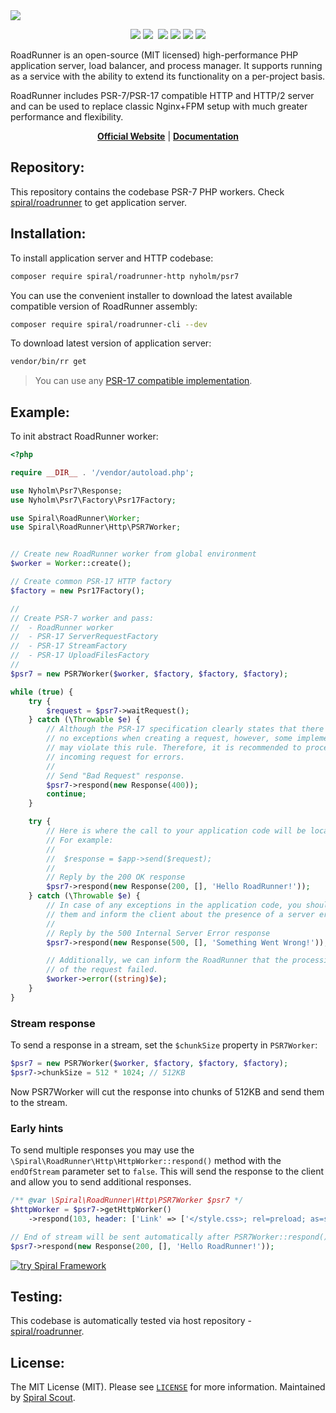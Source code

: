 <a href="https://roadrunner.dev" target="_blank">
  <picture>
    <source media="(prefers-color-scheme: dark)" srcset="https://github.com/roadrunner-server/.github/assets/8040338/e6bde856-4ec6-4a52-bd5b-bfe78736c1ff">
    <img align="center" src="https://github.com/roadrunner-server/.github/assets/8040338/040fb694-1dd3-4865-9d29-8e0748c2c8b8">
  </picture>
</a>
<p align="center">
 <a href="https://packagist.org/packages/spiral/roadrunner"><img src="https://poser.pugx.org/spiral/roadrunner/version"></a>
	<a href="https://pkg.go.dev/github.com/spiral/roadrunner?tab=doc"><img src="https://godoc.org/github.com/spiral/roadrunner?status.svg"></a>
	<a href="https://github.com/spiral/roadrunner/actions"><img src="https://github.com/spiral/roadrunner/workflows/CI/badge.svg" alt=""></a>
	<a href="https://goreportcard.com/report/github.com/spiral/roadrunner"><img src="https://goreportcard.com/badge/github.com/spiral/roadrunner"></a>
	<a href="https://scrutinizer-ci.com/g/spiral/roadrunner/?branch=master"><img src="https://scrutinizer-ci.com/g/spiral/roadrunner/badges/quality-score.png"></a>
	<a href="https://discord.gg/spiralphp"><img src="https://img.shields.io/badge/discord-chat-magenta.svg"></a>
	<a href="https://packagist.org/packages/spiral/roadrunner"><img src="https://img.shields.io/packagist/dd/spiral/roadrunner?style=flat-square"></a>
</p>

RoadRunner is an open-source (MIT licensed) high-performance PHP application server, load balancer, and process manager.
It supports running as a service with the ability to extend its functionality on a per-project basis.

RoadRunner includes PSR-7/PSR-17 compatible HTTP and HTTP/2 server and can be used to replace classic Nginx+FPM setup
with much greater performance and flexibility.

<p align="center">
	<a href="https://roadrunner.dev/"><b>Official Website</b></a> | 
	<a href="https://docs.roadrunner.dev"><b>Documentation</b></a>
</p>


## Repository:

This repository contains the codebase PSR-7 PHP workers.
Check [spiral/roadrunner](https://github.com/spiral/roadrunner) to get application server.


## Installation:

To install application server and HTTP codebase:

```bash
composer require spiral/roadrunner-http nyholm/psr7
```

You can use the convenient installer to download the latest available compatible version of RoadRunner assembly:

```bash
composer require spiral/roadrunner-cli --dev
```

To download latest version of application server:

```bash
vendor/bin/rr get
```

> You can use any [PSR-17 compatible implementation](https://packagist.org/providers/psr/http-factory-implementation).


## Example:

To init abstract RoadRunner worker:

```php
<?php

require __DIR__ . '/vendor/autoload.php';

use Nyholm\Psr7\Response;
use Nyholm\Psr7\Factory\Psr17Factory;

use Spiral\RoadRunner\Worker;
use Spiral\RoadRunner\Http\PSR7Worker;


// Create new RoadRunner worker from global environment
$worker = Worker::create();

// Create common PSR-17 HTTP factory
$factory = new Psr17Factory();

//
// Create PSR-7 worker and pass:
//  - RoadRunner worker
//  - PSR-17 ServerRequestFactory
//  - PSR-17 StreamFactory
//  - PSR-17 UploadFilesFactory
//
$psr7 = new PSR7Worker($worker, $factory, $factory, $factory);

while (true) {
    try {
        $request = $psr7->waitRequest();
    } catch (\Throwable $e) {
        // Although the PSR-17 specification clearly states that there can be
        // no exceptions when creating a request, however, some implementations
        // may violate this rule. Therefore, it is recommended to process the 
        // incoming request for errors.
        //
        // Send "Bad Request" response.
        $psr7->respond(new Response(400));
        continue;
    }

    try {
        // Here is where the call to your application code will be located. 
        // For example:
        //
        //  $response = $app->send($request);
        //
        // Reply by the 200 OK response
        $psr7->respond(new Response(200, [], 'Hello RoadRunner!'));
    } catch (\Throwable $e) {
        // In case of any exceptions in the application code, you should handle
        // them and inform the client about the presence of a server error.
        //
        // Reply by the 500 Internal Server Error response
        $psr7->respond(new Response(500, [], 'Something Went Wrong!'));

        // Additionally, we can inform the RoadRunner that the processing 
        // of the request failed.
        $worker->error((string)$e);
    }
}
```

### Stream response

To send a response in a stream, set the `$chunkSize` property in `PSR7Worker`:

```php
$psr7 = new PSR7Worker($worker, $factory, $factory, $factory);
$psr7->chunkSize = 512 * 1024; // 512KB
```

Now PSR7Worker will cut the response into chunks of 512KB and send them to the stream.

### Early hints

To send multiple responses you may use the `\Spiral\RoadRunner\Http\HttpWorker::respond()` method with
the `endOfStream` parameter set to `false`. This will send the response to the client and allow you to send
additional responses.

```php
/** @var \Spiral\RoadRunner\Http\PSR7Worker $psr7 */
$httpWorker = $psr7->getHttpWorker()
    ->respond(103, header: ['Link' => ['</style.css>; rel=preload; as=style']], endOfStream: false);

// End of stream will be sent automatically after PSR7Worker::respond() call
$psr7->respond(new Response(200, [], 'Hello RoadRunner!'));
```


[![try Spiral Framework](https://user-images.githubusercontent.com/773481/220979012-e67b74b5-3db1-41b7-bdb0-8a042587dedc.jpg)](https://spiral.dev/)

## Testing:

This codebase is automatically tested via host repository - [spiral/roadrunner](https://github.com/roadrunner-server/roadrunner).


## License:

The MIT License (MIT). Please see [`LICENSE`](./LICENSE) for more information. Maintained
by [Spiral Scout](https://spiralscout.com).
